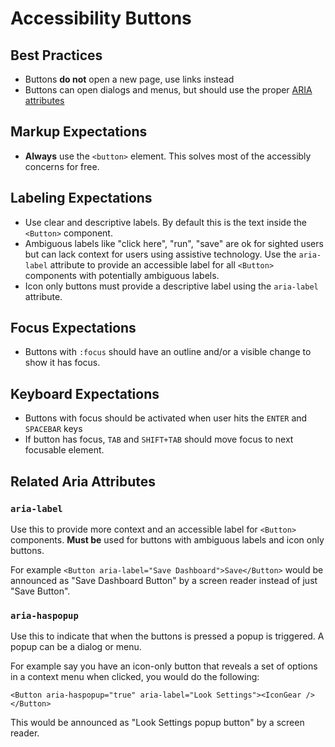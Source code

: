 # Accessibility Buttons

## Best Practices
- Buttons **do not** open a new page, use links instead
- Buttons can open dialogs and menus, but should use the proper [ARIA attributes](#related-aria-attributes)

## Markup Expectations
- **Always** use the `<button>` element. This solves most of the accessibly concerns for free.

## Labeling Expectations
- Use clear and descriptive labels. By default this is the text inside the `<Button>` component.
- Ambiguous labels like "click here", "run", "save" are ok for sighted users but can lack context for users using assistive technology. Use the `aria-label` attribute to provide an accessible label for all `<Button>` components with potentially ambiguous labels.
- Icon only buttons must provide a descriptive label using the `aria-label` attribute.

## Focus Expectations

- Buttons with `:focus` should have an outline and/or a visible change to show it has focus.

## Keyboard Expectations

- Buttons with focus should be activated when user hits the `ENTER` and `SPACEBAR` keys
- If button has focus, `TAB` and `SHIFT+TAB` should move focus to next focusable element.

## Related Aria Attributes

### `aria-label`
Use this to provide more context and an accessible label for `<Button>` components. **Must be** used for buttons with ambiguous labels and icon only buttons.

For example `<Button aria-label="Save Dashboard">Save</Button>` would be announced as "Save Dashboard Button" by a screen reader instead of just "Save Button".

### `aria-haspopup`
Use this to indicate that when the buttons is pressed a popup is triggered. A popup can be a dialog or menu.

For example say you have an icon-only button that reveals a set of options in a context menu when clicked, you would do the following:

```
<Button aria-haspopup="true" aria-label="Look Settings"><IconGear /></Button>
```
This would be announced as "Look Settings popup button" by a screen reader.




